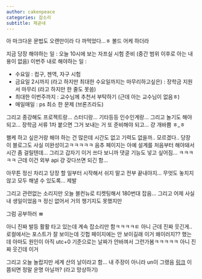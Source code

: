 ```yaml
---
author: cakenpeace
categories: 잡소리
subtitle: 제곧네
---
```


아 마크다운 문법도 오랜만이라 다 까먹었다...ㅎ 볼드 어케 하더라

지금 당장 해야하는 일 : 오늘 10시에 보는 자프실 시험 준비 (중간 범위 이후로 아는 내용이 없음)
이번주 내로 해야하는 일 : 

- 수요일 : 컴구, 젠역, 자구 시험
- 금요일 2시까지 (라고 하지만 최대한 수요일까지는 마무리하고싶은) : 장학금 지원서 마무리 (라고 하지만 한 줄도 못씀)
- 최대한 이번주까지 : 교수님께 추천서 부탁하기 (근데 아는 교수님이 없음ㅎ)
- 매일매일 : ps 최소 한 문제 (브론즈라도)
  
그리고 종강해도 프로젝트랑... 스터디랑... 기타등등 인수인계랑... 그리고 놀기도 해야되고... 장학금 서류 1차 붙으면 그거 보내는 거 또 준비해야 되고... 걍 개바쁨 ㅎ_ㅎ

왤케 하고 싶은거랑 해야 하는 건 많은데 시간도 없고 기력도 없을까.. 모르겠다.. 당장 이 블로그도 사실 미완성이고ㅋㅋㅋㅋㅋ 음추 페이지는 아예 설계를 처음부터 해야돼서 시간 좀 걸릴텐데... 그리고 갑자기 이거 쓰다 보니까 댓글 기능도 넣고 싶어짐... ㅋㅋㅋㅋㅋ 근데 이건 외부 api 걍 갖다쓰면 되긴 함...

아무튼 정신 차리고 당장 할 일부터 시작해서 쉬지 말고 전부 끝내야지... 무엇도 놓치지 않고 모두 해낼 수 있도록... 제발

그리고 관련없는 소리지만 오늘 블컨뉴로 티켓팅해서 180번대 잡음... 그리고 어제 사실 내 생일이었음ㅋ 정신 없어서 거의 챙기지도 못했지만

그럼 공부하러 ㅃ

아니 진짜 발등 활활 타고 있는데 계속 잡소리만 함ㅋㅋㅋㅋㅌ 아니 근데 진짜 웃긴게.. 로컬에서는 포스트가 잘 보이는데 깃헙 페이지에는 안 보이길래 이거 왜이러지?? 했는데 아마도 원인이 아직 utc+0 기준으로는 날짜가 안바껴서 그런가봄ㅋㅋㅋㅋㅋ 아니 진짜 웃긴데 이거

그리고 오늘 놀랍지만 세계 산의 날이라고 함... 내 주장이 아니라 un이 그랬음
[링크](https://www.un.org/en/observances/mountain-day)
이쯤되면 정말 운명 아닐까? (라고 망상하기)